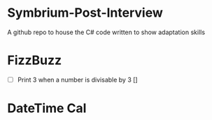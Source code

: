 # Symbrium-Post-Interview
A github repo to house the C# code written to show adaptation skills

# FizzBuzz
-[ ] Print 3 when a number is divisable by 3
[]


# DateTime Cal
